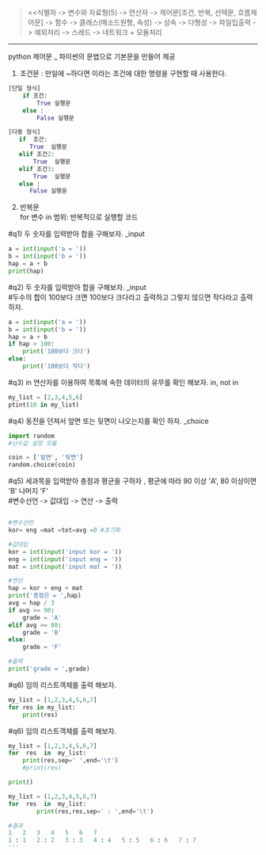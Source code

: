 > <<식별자 -> 변수와 자료형(5) -> 연산자 -> 제어문[조건, 반복, 선택문, 흐름제어문] -> 함수 -> 클래스(메소드원형, 속성) -> 상속 -> 다형성 -> 파일입출력 -> 예외처리 -> 스레드 -> 네트워크 + 모듈처리

---

python 제어문 _ 파이썬의 문법으로 기본문을 만들어 제공   
1) 조건문 : 만일에 ~하다면 이라는 조건에 대한 명령을 구현할 때 사용한다.

```python    
[단일 형식] 
    if 조건: 
        True 실행문 
    else : 
        False 실행문

[다중 형식]
   if  조건:
      True  실행문
   elif 조건2:
       True  실행문
   elif 조건3:
       True  실행문
   else :
      False 실행문 
```

2) 반복문   
for 변수 in 범위: 반복적으로 실행할 코드

#q1) 두 숫자를 입력받아 합을 구해보자.  _input
```python
a = int(input('a = '))
b = int(input('b = '))
hap = a + b
print(hap)
```

#q2) 두 숫자를 입력받아 합을 구해보자.  _input   
#두수의 합이 100보다 크면 100보다 크다라고 출력하고 그렇지 않으면 작다라고 출력 하자.  

```python
a = int(input('a = '))
b = int(input('b = '))
hap = a + b
if hap > 100:
    print('100보다 크다')
else:
    print('100보다 작다')
```

#q3) in 연산자를 이용하여 목록에 속한 데이터의 유무를 확인 해보자.  in, not in 

```python
my_list = [2,3,4,5,6]
ptint(10 in my_list)
```

#q4) 동전을 던져서 앞면 또는 뒷면이 나오는지를 확인 하자.  _choice

```python
import random 
#난수값 설정 모듈

coin = ['앞면', '뒷면']
random.choice(coin)
```

#q5) 세과목을 입력받아 총점과 평균을 구하자  , 평균에 따라 90 이상 'A', 80 이상이면 'B'  나머지 'F'   
#변수선언  -> 값대입  -> 연산  -> 출력  

```python

#변수선언
kor= eng =mat =tot=avg =0 #초기화  

#값대입
kor = int(input('input kor = '))
eng = int(input('input eng = '))
mat = int(input('input mat = '))

#연산
hap = kor + eng + mat
print('총점은 = ',hap)
avg = hap / 3
if avg >= 90:
    grade = 'A'
elif avg >= 80:
    grade = 'B'
else:
    grade = 'F'

#출력  
print('grade = ',grade)
```

#q6) 임의 리스트객체를 출력 해보자. 

```python
my_list = [1,2,3,4,5,6,7]
for res in my_list:
    print(res)
```
#q6) 임의 리스트객체를 출력 해보자. 

```python
my_list = [1,2,3,4,5,6,7]
for  res  in  my_list:
    print(res,sep=' ',end='\t')
    #print(res)

print()

my_list = (1,2,3,4,5,6,7)
for  res  in  my_list:
        print(res,res,sep=' : ',end='\t')    

#결과
1	2	3	4	5	6	7	
1 : 1	2 : 2	3 : 3	4 : 4	5 : 5	6 : 6	7 : 7
'''

